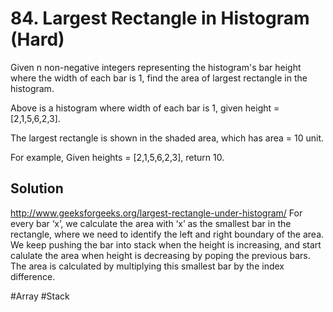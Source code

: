 # 84. Largest Rectangle in Histogram (Hard)

Given n non-negative integers representing the histogram's bar height where the width of each bar is 1, find the area of largest rectangle in the histogram.

Above is a histogram where width of each bar is 1, given height = [2,1,5,6,2,3].

The largest rectangle is shown in the shaded area, which has area = 10 unit.

For example,
Given heights = [2,1,5,6,2,3],
return 10.

## Solution
http://www.geeksforgeeks.org/largest-rectangle-under-histogram/
For every bar ‘x’, we calculate the area with ‘x’ as the smallest bar in the rectangle, where we need to identify the left and right boundary of the area. We keep pushing the bar into stack when the height is increasing, and start calulate the area when height is decreasing by poping the previous bars. The area is calculated by multiplying this smallest bar by the index difference.

#Array #Stack

